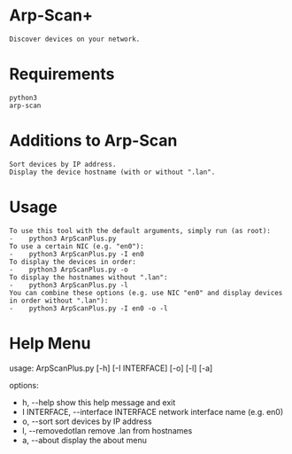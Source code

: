 # Arp-Scan+  
    Discover devices on your network.
    
# Requirements  
    python3
    arp-scan
    
# Additions to Arp-Scan 
    Sort devices by IP address.
    Display the device hostname (with or without ".lan".
    
# Usage
    To use this tool with the default arguments, simply run (as root):
    -    python3 ArpScanPlus.py
    To use a certain NIC (e.g. "en0"):
    -    python3 ArpScanPlus.py -I en0
    To display the devices in order:
    -    python3 ArpScanPlus.py -o
    To display the hostnames without ".lan":
    -    python3 ArpScanPlus.py -l
    You can combine these options (e.g. use NIC "en0" and display devices in order without ".lan"):
    -    python3 ArpScanPlus.py -I en0 -o -l
    
# Help Menu
usage: ArpScanPlus.py [-h] [-I INTERFACE] [-o] [-l] [-a]

options:
  - h, --help            show this help message and exit
  - I INTERFACE, --interface INTERFACE
                        network interface name (e.g. en0)
  - o, --sort            sort devices by IP address
  - l, --removedotlan    remove .lan from hostnames
  - a, --about           display the about menu
